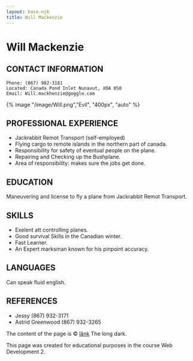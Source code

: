 ```yaml
---
layout: base.njk
title: Will Mackenzie
---
```

# Will Mackenzie


## CONTACT INFORMATION
    Phone: (867) 982-3181 
    Located: Canada Pond Inlet Nunavut, X0A 0S0 
    Email: Will.mackhenzie@goggle.com


{% image "/image/Will.png","Evil", "400px", "auto" %}


## PROFESSIONAL EXPERIENCE
* Jackrabbit Remot Transport (self-employed)
* Flying cargo to remote islands in the northern part of canada.
* Responsibility for safety of eventual people on the plane.
* Repairing and Checking up the Bushplane.
* Area of responsibility: makes sure the jobs get done.


## EDUCATION
Maneuvering and license to fly a plane from Jackrabbit Remot Transport.


## SKILLS
* Exelent att controlling planes.
* Good survival Skills in the Canadian winter.
* Fast Learner.
* An Expert marksman known for his pinpoint accuracy.


## LANGUAGES
Can speak fluid english.


## REFERENCES
* Jessy  (867) 932-3171
* Astrid Greenwood (867) 932-3265


The content of the page is &copy; [länk](https://www.thelongdark.com/) The long dark.  

This page was created for educational purposes in the course Web Development 2.  